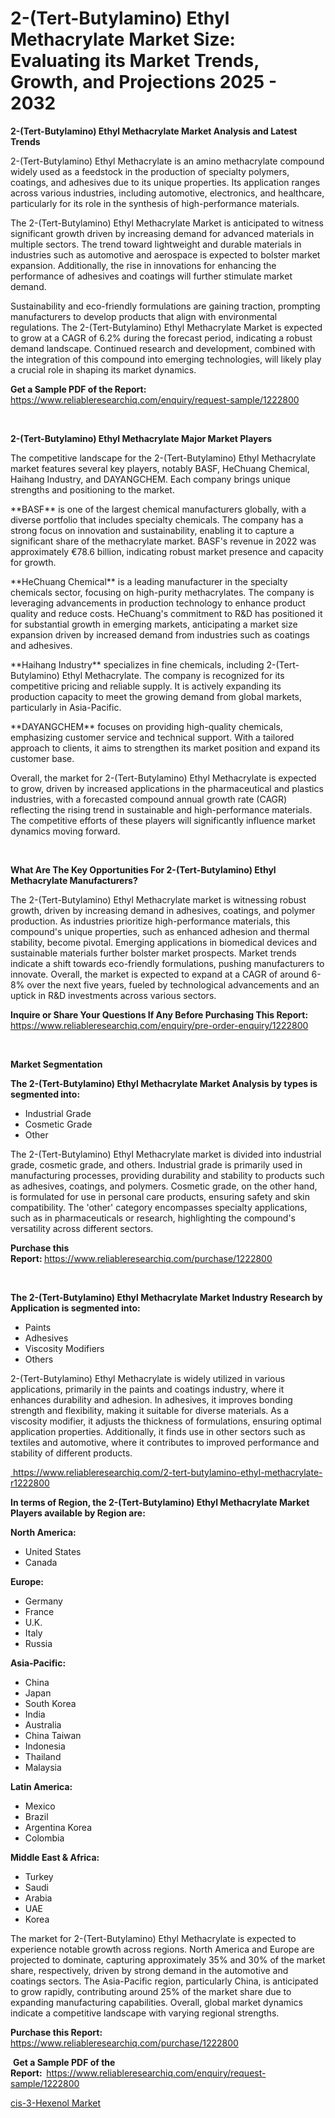 <p><h1>2-(Tert-Butylamino) Ethyl Methacrylate Market Size: Evaluating its Market Trends, Growth, and Projections 2025 - 2032</h1></p><p><strong>2-(Tert-Butylamino) Ethyl Methacrylate Market Analysis and Latest Trends</strong></p>
<p><p>2-(Tert-Butylamino) Ethyl Methacrylate is an amino methacrylate compound widely used as a feedstock in the production of specialty polymers, coatings, and adhesives due to its unique properties. Its application ranges across various industries, including automotive, electronics, and healthcare, particularly for its role in the synthesis of high-performance materials. </p><p>The 2-(Tert-Butylamino) Ethyl Methacrylate Market is anticipated to witness significant growth driven by increasing demand for advanced materials in multiple sectors. The trend toward lightweight and durable materials in industries such as automotive and aerospace is expected to bolster market expansion. Additionally, the rise in innovations for enhancing the performance of adhesives and coatings will further stimulate market demand. </p><p>Sustainability and eco-friendly formulations are gaining traction, prompting manufacturers to develop products that align with environmental regulations. The 2-(Tert-Butylamino) Ethyl Methacrylate Market is expected to grow at a CAGR of 6.2% during the forecast period, indicating a robust demand landscape. Continued research and development, combined with the integration of this compound into emerging technologies, will likely play a crucial role in shaping its market dynamics.</p></p>
<p><strong>Get a Sample PDF of the Report:&nbsp;</strong> <a href="https://www.reliableresearchiq.com/enquiry/request-sample/1222800?utm_campaign=2101&utm_medium=2&utm_source=Github&utm_content=ia&utm_term=05022025&utm_id=2-tert-butylamino-ethyl-methacrylate">https://www.reliableresearchiq.com/enquiry/request-sample/1222800</a></p>
<p>&nbsp;</p>
<p><strong>2-(Tert-Butylamino) Ethyl Methacrylate Major Market Players</strong></p>
<p><p>The competitive landscape for the 2-(Tert-Butylamino) Ethyl Methacrylate market features several key players, notably BASF, HeChuang Chemical, Haihang Industry, and DAYANGCHEM. Each company brings unique strengths and positioning to the market.</p><p>**BASF** is one of the largest chemical manufacturers globally, with a diverse portfolio that includes specialty chemicals. The company has a strong focus on innovation and sustainability, enabling it to capture a significant share of the methacrylate market. BASF's revenue in 2022 was approximately €78.6 billion, indicating robust market presence and capacity for growth.</p><p>**HeChuang Chemical** is a leading manufacturer in the specialty chemicals sector, focusing on high-purity methacrylates. The company is leveraging advancements in production technology to enhance product quality and reduce costs. HeChuang's commitment to R&D has positioned it for substantial growth in emerging markets, anticipating a market size expansion driven by increased demand from industries such as coatings and adhesives.</p><p>**Haihang Industry** specializes in fine chemicals, including 2-(Tert-Butylamino) Ethyl Methacrylate. The company is recognized for its competitive pricing and reliable supply. It is actively expanding its production capacity to meet the growing demand from global markets, particularly in Asia-Pacific.</p><p>**DAYANGCHEM** focuses on providing high-quality chemicals, emphasizing customer service and technical support. With a tailored approach to clients, it aims to strengthen its market position and expand its customer base.</p><p>Overall, the market for 2-(Tert-Butylamino) Ethyl Methacrylate is expected to grow, driven by increased applications in the pharmaceutical and plastics industries, with a forecasted compound annual growth rate (CAGR) reflecting the rising trend in sustainable and high-performance materials. The competitive efforts of these players will significantly influence market dynamics moving forward.</p></p>
<p>&nbsp;</p>
<p><strong>What Are The Key Opportunities For 2-(Tert-Butylamino) Ethyl Methacrylate Manufacturers?</strong></p>
<p><p>The 2-(Tert-Butylamino) Ethyl Methacrylate market is witnessing robust growth, driven by increasing demand in adhesives, coatings, and polymer production. As industries prioritize high-performance materials, this compound's unique properties, such as enhanced adhesion and thermal stability, become pivotal. Emerging applications in biomedical devices and sustainable materials further bolster market prospects. Market trends indicate a shift towards eco-friendly formulations, pushing manufacturers to innovate. Overall, the market is expected to expand at a CAGR of around 6-8% over the next five years, fueled by technological advancements and an uptick in R&D investments across various sectors.</p></p>
<p><strong>Inquire or Share Your Questions If Any Before Purchasing This Report:</strong> <a href="https://www.reliableresearchiq.com/enquiry/pre-order-enquiry/1222800?utm_campaign=2101&utm_medium=2&utm_source=Github&utm_content=ia&utm_term=05022025&utm_id=2-tert-butylamino-ethyl-methacrylate">https://www.reliableresearchiq.com/enquiry/pre-order-enquiry/1222800</a></p>
<p>&nbsp;</p>
<p><strong>Market Segmentation</strong></p>
<p><strong>The 2-(Tert-Butylamino) Ethyl Methacrylate Market Analysis by types is segmented into:</strong></p>
<p><ul><li>Industrial Grade</li><li>Cosmetic Grade</li><li>Other</li></ul></p>
<p><p>The 2-(Tert-Butylamino) Ethyl Methacrylate market is divided into industrial grade, cosmetic grade, and others. Industrial grade is primarily used in manufacturing processes, providing durability and stability to products such as adhesives, coatings, and polymers. Cosmetic grade, on the other hand, is formulated for use in personal care products, ensuring safety and skin compatibility. The 'other' category encompasses specialty applications, such as in pharmaceuticals or research, highlighting the compound's versatility across different sectors.</p></p>
<p><strong>Purchase this Report:&nbsp;</strong><a href="https://www.reliableresearchiq.com/purchase/1222800?utm_campaign=2101&utm_medium=2&utm_source=Github&utm_content=ia&utm_term=05022025&utm_id=2-tert-butylamino-ethyl-methacrylate">https://www.reliableresearchiq.com/purchase/1222800</a></p>
<p>&nbsp;</p>
<p><strong>The 2-(Tert-Butylamino) Ethyl Methacrylate Market Industry Research by Application is segmented into:</strong></p>
<p><ul><li>Paints</li><li>Adhesives</li><li>Viscosity Modifiers</li><li>Others</li></ul></p>
<p><p>2-(Tert-Butylamino) Ethyl Methacrylate is widely utilized in various applications, primarily in the paints and coatings industry, where it enhances durability and adhesion. In adhesives, it improves bonding strength and flexibility, making it suitable for diverse materials. As a viscosity modifier, it adjusts the thickness of formulations, ensuring optimal application properties. Additionally, it finds use in other sectors such as textiles and automotive, where it contributes to improved performance and stability of different products.</p></p>
<p><a href="https://www.reliableresearchiq.com/2-tert-butylamino-ethyl-methacrylate-r1222800?utm_campaign=2101&utm_medium=2&utm_source=Github&utm_content=ia&utm_term=05022025&utm_id=2-tert-butylamino-ethyl-methacrylate">&nbsp;https://www.reliableresearchiq.com/2-tert-butylamino-ethyl-methacrylate-r1222800</a></p>
<p><strong>In terms of Region, the 2-(Tert-Butylamino) Ethyl Methacrylate Market Players available by Region are:</strong></p>
<p>
    <p> <strong> North America: </strong>
        <ul>
            <li>United States</li>
            <li>Canada</li>
        </ul>
        </p> 
    <p> <strong> Europe: </strong>
        <ul>
            <li>Germany</li>
            <li>France</li>
            <li>U.K.</li>
            <li>Italy</li>
            <li>Russia</li>
        </ul>
        </p> 
    <p> <strong> Asia-Pacific: </strong>
        <ul>
            <li>China</li>
            <li>Japan</li>
            <li>South Korea</li>
            <li>India</li>
            <li>Australia</li>
            <li>China Taiwan</li>
            <li>Indonesia</li>
            <li>Thailand</li>
            <li>Malaysia</li>
        </ul>
        </p> 
    <p> <strong> Latin America: </strong>
        <ul>
            <li>Mexico</li>
            <li>Brazil</li>
            <li>Argentina Korea</li>
            <li>Colombia</li>
        </ul>
        </p> 
    <p> <strong> Middle East & Africa: </strong>
        <ul>
            <li>Turkey</li>
            <li>Saudi</li>
            <li>Arabia</li>
            <li>UAE</li>
            <li>Korea</li>
        </ul>
    </p>
    </p>
<p><p>The market for 2-(Tert-Butylamino) Ethyl Methacrylate is expected to experience notable growth across regions. North America and Europe are projected to dominate, capturing approximately 35% and 30% of the market share, respectively, driven by strong demand in the automotive and coatings sectors. The Asia-Pacific region, particularly China, is anticipated to grow rapidly, contributing around 25% of the market share due to expanding manufacturing capabilities. Overall, global market dynamics indicate a competitive landscape with varying regional strengths.</p></p>
<p><strong>Purchase this Report: </strong><a href="https://www.reliableresearchiq.com/purchase/1222800?utm_campaign=2101&utm_medium=2&utm_source=Github&utm_content=ia&utm_term=05022025&utm_id=2-tert-butylamino-ethyl-methacrylate">https://www.reliableresearchiq.com/purchase/1222800</a></p>
<p>&nbsp;<strong>Get a Sample PDF of the Report:&nbsp;&nbsp;</strong><a href="https://www.reliableresearchiq.com/enquiry/request-sample/1222800?utm_campaign=2101&utm_medium=2&utm_source=Github&utm_content=ia&utm_term=05022025&utm_id=2-tert-butylamino-ethyl-methacrylate">https://www.reliableresearchiq.com/enquiry/request-sample/1222800</a></p>
<p><strong></strong></p>
<p><p><a href="https://github.com/SanjidaMahmud54/Market-Research-Report-List-1/blob/main/cis-3-hexenol-market.md?utm_campaign=2101&utm_medium=2&utm_source=Github&utm_content=ia&utm_term=05022025&utm_id=2-tert-butylamino-ethyl-methacrylate">cis-3-Hexenol Market</a></p></p>